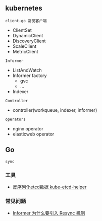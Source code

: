 ## kubernetes

`client-go 常见客户端`
- ClientSet
- DynamicClient
- DiscoveryClient
- ScaleClient
- MetricClient


`Informer`
- ListAndWatch
- Informer factory
  - gvc
  - ...
- Indexer

`Controller`
- controller(workqueue, indexer, informer)

`operators`
- nginx operator
- elasticweb operator


## Go

`sync`


### 工具
- [反序列化etcd数据 kube-etcd-helper](https://github.com/yamamoto-febc/kube-etcd-helper)


### 常见问题

- [Informer 为什么要引入 Resync 机制](https://github.com/cloudnativeto/sig-kubernetes/issues/11)



